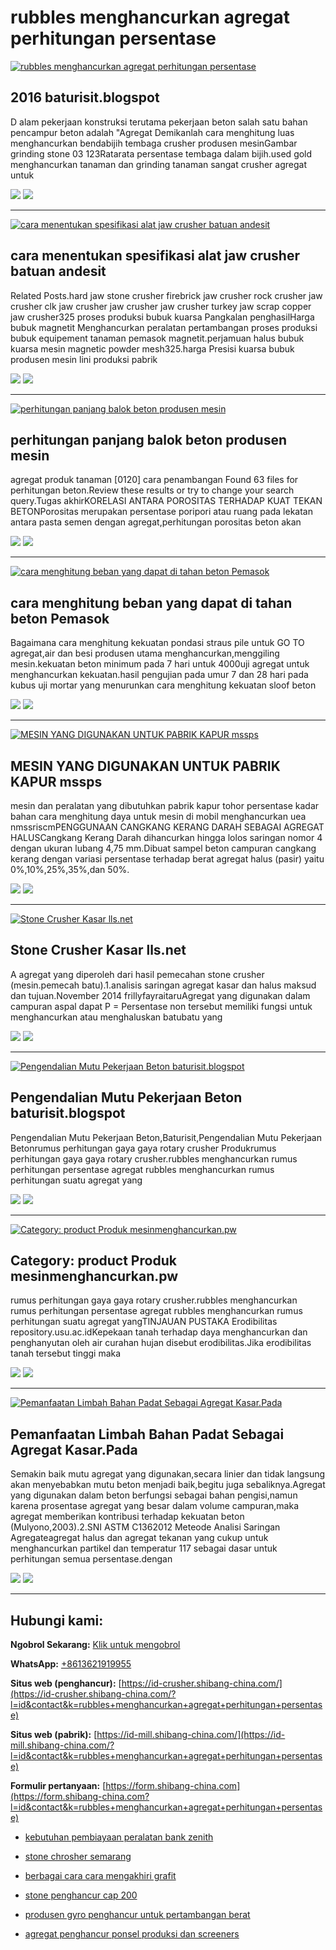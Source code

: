 # rubbles menghancurkan agregat perhitungan persentase

<a href="https://swt.shibang-china.com/?l=id&img&k=rubbles+menghancurkan+agregat+perhitungan+persentase" target="_blank">![rubbles menghancurkan agregat perhitungan persentase](http://static.shibang-china.com/all-800x300/2.jpg)</a>

## 2016 baturisit.blogspot
D alam pekerjaan konstruksi terutama pekerjaan beton salah satu bahan pencampur beton adalah "Agregat Demikanlah cara menghitung luas menghancurkan bendabijih tembaga crusher produsen mesinGambar grinding stone 03 123Ratarata persentase tembaga dalam bijih.used gold menghancurkan tanaman dan grinding tanaman sangat crusher agregat untuk


<a href="https://whatsapp.shibangsoft.com/WhatsApp.php" target="_blank" title="WhatsApp">![](http://static.shibang-china.com/icon/whatsapp.png)</a> <a href="https://swt.shibang-china.com/?l=id&icon&k=rubbles+menghancurkan+agregat+perhitungan+persentase" target="_blank">![](http://static.shibang-china.com/icon/chat-id.png)</a>

---

<a href="https://swt.shibang-china.com/?l=id&img&k=rubbles+menghancurkan+agregat+perhitungan+persentase" target="_blank">![cara menentukan spesifikasi alat jaw crusher batuan andesit](http://static.shibang-china.com/all-800x300/993.jpg)</a>

## cara menentukan spesifikasi alat jaw crusher batuan andesit
Related Posts.hard jaw stone crusher firebrick jaw crusher rock crusher jaw crusher clk jaw crusher jaw crusher jaw crusher turkey jaw scrap copper jaw crusher325 proses produksi bubuk kuarsa Pangkalan penghasilHarga bubuk magnetit Menghancurkan peralatan pertambangan proses produksi bubuk equipement tanaman pemasok magnetit.perjamuan halus bubuk kuarsa mesin magnetic powder mesh325.harga Presisi kuarsa bubuk produsen mesin lini produksi pabrik


<a href="https://whatsapp.shibangsoft.com/WhatsApp.php" target="_blank" title="WhatsApp">![](http://static.shibang-china.com/icon/whatsapp.png)</a> <a href="https://swt.shibang-china.com/?l=id&icon&k=rubbles+menghancurkan+agregat+perhitungan+persentase" target="_blank">![](http://static.shibang-china.com/icon/chat-id.png)</a>

---

<a href="https://swt.shibang-china.com/?l=id&img&k=rubbles+menghancurkan+agregat+perhitungan+persentase" target="_blank">![perhitungan panjang balok beton produsen mesin](http://static.shibang-china.com/all-800x300/1174.jpg)</a>

## perhitungan panjang balok beton produsen mesin
agregat produk tanaman [0120] cara penambangan Found 63 files for perhitungan beton.Review these results or try to change your search query.Tugas akhirKORELASI ANTARA POROSITAS TERHADAP KUAT TEKAN BETONPorositas merupakan persentase poripori atau ruang pada lekatan antara pasta semen dengan agregat,perhitungan porositas beton akan


<a href="https://whatsapp.shibangsoft.com/WhatsApp.php" target="_blank" title="WhatsApp">![](http://static.shibang-china.com/icon/whatsapp.png)</a> <a href="https://swt.shibang-china.com/?l=id&icon&k=rubbles+menghancurkan+agregat+perhitungan+persentase" target="_blank">![](http://static.shibang-china.com/icon/chat-id.png)</a>

---

<a href="https://swt.shibang-china.com/?l=id&img&k=rubbles+menghancurkan+agregat+perhitungan+persentase" target="_blank">![cara menghitung beban yang dapat di tahan beton Pemasok](http://static.shibang-china.com/all-800x300/467.jpg)</a>

## cara menghitung beban yang dapat di tahan beton Pemasok
Bagaimana cara menghitung kekuatan pondasi straus pile untuk GO TO agregat,air dan besi produsen utama menghancurkan,menggiling mesin.kekuatan beton minimum pada 7 hari untuk 4000uji agregat untuk menghancurkan kekuatan.hasil pengujian pada umur 7 dan 28 hari pada kubus uji mortar yang menurunkan cara menghitung kekuatan sloof beton


<a href="https://whatsapp.shibangsoft.com/WhatsApp.php" target="_blank" title="WhatsApp">![](http://static.shibang-china.com/icon/whatsapp.png)</a> <a href="https://swt.shibang-china.com/?l=id&icon&k=rubbles+menghancurkan+agregat+perhitungan+persentase" target="_blank">![](http://static.shibang-china.com/icon/chat-id.png)</a>

---

<a href="https://swt.shibang-china.com/?l=id&img&k=rubbles+menghancurkan+agregat+perhitungan+persentase" target="_blank">![MESIN YANG DIGUNAKAN UNTUK PABRIK KAPUR mssps](http://static.shibang-china.com/all-800x300/848.jpg)</a>

## MESIN YANG DIGUNAKAN UNTUK PABRIK KAPUR mssps
mesin dan peralatan yang dibutuhkan pabrik kapur tohor persentase kadar bahan cara menghitung daya untuk mesin di mobil menghancurkan uea nmssriscmPENGGUNAAN CANGKANG KERANG DARAH SEBAGAI AGREGAT HALUSCangkang Kerang Darah dihancurkan hingga lolos saringan nomor 4 dengan ukuran lubang 4,75 mm.Dibuat sampel beton campuran cangkang kerang dengan variasi persentase terhadap berat agregat halus (pasir) yaitu 0%,10%,25%,35%,dan 50%.


<a href="https://whatsapp.shibangsoft.com/WhatsApp.php" target="_blank" title="WhatsApp">![](http://static.shibang-china.com/icon/whatsapp.png)</a> <a href="https://swt.shibang-china.com/?l=id&icon&k=rubbles+menghancurkan+agregat+perhitungan+persentase" target="_blank">![](http://static.shibang-china.com/icon/chat-id.png)</a>

---

<a href="https://swt.shibang-china.com/?l=id&img&k=rubbles+menghancurkan+agregat+perhitungan+persentase" target="_blank">![Stone Crusher Kasar lls.net](http://static.shibang-china.com/all-800x300/714.jpg)</a>

## Stone Crusher Kasar lls.net
A agregat yang diperoleh dari hasil pemecahan stone crusher (mesin.pemecah batu).1.analisis saringan agregat kasar dan halus maksud dan tujuan.November 2014 frillyfayraitaruAgregat yang digunakan dalam campuran aspal dapat P = Persentase non tersebut memiliki fungsi untuk menghancurkan atau menghaluskan batubatu yang


<a href="https://whatsapp.shibangsoft.com/WhatsApp.php" target="_blank" title="WhatsApp">![](http://static.shibang-china.com/icon/whatsapp.png)</a> <a href="https://swt.shibang-china.com/?l=id&icon&k=rubbles+menghancurkan+agregat+perhitungan+persentase" target="_blank">![](http://static.shibang-china.com/icon/chat-id.png)</a>

---

<a href="https://swt.shibang-china.com/?l=id&img&k=rubbles+menghancurkan+agregat+perhitungan+persentase" target="_blank">![Pengendalian Mutu Pekerjaan Beton baturisit.blogspot](http://static.shibang-china.com/all-800x300/178.jpg)</a>

## Pengendalian Mutu Pekerjaan Beton baturisit.blogspot
Pengendalian Mutu Pekerjaan Beton,Baturisit,Pengendalian Mutu Pekerjaan Betonrumus perhitungan gaya gaya rotary crusher Produkrumus perhitungan gaya gaya rotary crusher.rubbles menghancurkan rumus perhitungan persentase agregat rubbles menghancurkan rumus perhitungan suatu agregat yang


<a href="https://whatsapp.shibangsoft.com/WhatsApp.php" target="_blank" title="WhatsApp">![](http://static.shibang-china.com/icon/whatsapp.png)</a> <a href="https://swt.shibang-china.com/?l=id&icon&k=rubbles+menghancurkan+agregat+perhitungan+persentase" target="_blank">![](http://static.shibang-china.com/icon/chat-id.png)</a>

---

<a href="https://swt.shibang-china.com/?l=id&img&k=rubbles+menghancurkan+agregat+perhitungan+persentase" target="_blank">![Category: product Produk mesinmenghancurkan.pw](http://static.shibang-china.com/all-800x300/775.jpg)</a>

## Category: product Produk mesinmenghancurkan.pw
rumus perhitungan gaya gaya rotary crusher.rubbles menghancurkan rumus perhitungan persentase agregat rubbles menghancurkan rumus perhitungan suatu agregat yangTINJAUAN PUSTAKA Erodibilitas repository.usu.ac.idKepekaan tanah terhadap daya menghancurkan dan penghanyutan oleh air curahan hujan disebut erodibilitas.Jika erodibilitas tanah tersebut tinggi maka


<a href="https://whatsapp.shibangsoft.com/WhatsApp.php" target="_blank" title="WhatsApp">![](http://static.shibang-china.com/icon/whatsapp.png)</a> <a href="https://swt.shibang-china.com/?l=id&icon&k=rubbles+menghancurkan+agregat+perhitungan+persentase" target="_blank">![](http://static.shibang-china.com/icon/chat-id.png)</a>

---

<a href="https://swt.shibang-china.com/?l=id&img&k=rubbles+menghancurkan+agregat+perhitungan+persentase" target="_blank">![Pemanfaatan Limbah Bahan Padat Sebagai Agregat Kasar.Pada](http://static.shibang-china.com/all-800x300/367.jpg)</a>

## Pemanfaatan Limbah Bahan Padat Sebagai Agregat Kasar.Pada
Semakin baik mutu agregat yang digunakan,secara linier dan tidak langsung akan menyebabkan mutu beton menjadi baik,begitu juga sebaliknya.Agregat yang digunakan dalam beton berfungsi sebagai bahan pengisi,namun karena prosentase agregat yang besar dalam volume campuran,maka agregat memberikan kontribusi terhadap kekuatan beton (Mulyono,2003).2.SNI ASTM C1362012 Meteode Analisi Saringan Agregateagregat halus dan agregat tekanan yang cukup untuk menghancurkan partikel dan temperatur 117 sebagai dasar untuk perhitungan semua persentase.dengan


<a href="https://whatsapp.shibangsoft.com/WhatsApp.php" target="_blank" title="WhatsApp">![](http://static.shibang-china.com/icon/whatsapp.png)</a> <a href="https://swt.shibang-china.com/?l=id&icon&k=rubbles+menghancurkan+agregat+perhitungan+persentase" target="_blank">![](http://static.shibang-china.com/icon/chat-id.png)</a>

---
## Hubungi kami:

**Ngobrol Sekarang:** [Klik untuk mengobrol](https://swt.shibang-china.com?l=id&contact&k=rubbles+menghancurkan+agregat+perhitungan+persentase)

**WhatsApp:**  [+8613621919955](https://whatsapp.shibangsoft.com/WhatsApp.php)

**Situs web (penghancur):** [https://id-crusher.shibang-china.com/](https://id-crusher.shibang-china.com/?l=id&contact&k=rubbles+menghancurkan+agregat+perhitungan+persentase)

**Situs web (pabrik):** [https://id-mill.shibang-china.com/](https://id-mill.shibang-china.com/?l=id&contact&k=rubbles+menghancurkan+agregat+perhitungan+persentase)

**Formulir pertanyaan:** [https://form.shibang-china.com](https://form.shibang-china.com?l=id&contact&k=rubbles+menghancurkan+agregat+perhitungan+persentase)

* [kebutuhan pembiayaan peralatan bank zenith](../36/kebutuhan%20pembiayaan%20peralatan%20bank%20zenith.md)

* [stone chrosher semarang](../32/stone%20chrosher%20semarang.md)

* [berbagai cara cara mengakhiri grafit](../31/berbagai%20cara%20cara%20mengakhiri%20grafit.md)

* [stone penghancur cap 200](../40/stone%20penghancur%20cap%20200.md)

* [produsen gyro penghancur untuk pertambangan berat](../38/produsen%20gyro%20penghancur%20untuk%20pertambangan%20berat.md)

* [agregat penghancur ponsel produksi dan screeners](../31/agregat%20penghancur%20ponsel%20produksi%20dan%20screeners.md)